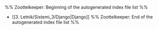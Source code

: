 %% Zoottelkeeper: Beginning of the autogenerated index file list  %%
-  [[3. Letnik/Sistemi_3/Django|Django]]
%% Zoottelkeeper: End of the autogenerated index file list  %%

